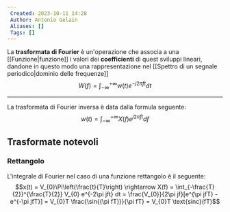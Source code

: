 ```yaml
---
 Created: 2023-10-11 14:28
 Author: Antonio Gelain
 Aliases: []
 Tags: []
---
```


La **trasformata di Fourier** è un'operazione che associa a una [[Funzione|funzione]] i valori dei **coefficienti** di quest sviluppi lineari, dandone in questo modo una rappresentazione nel [[Spettro di un segnale periodico|dominio delle frequenze]]
$$W(f) = \int_{-\infty}^{+\infty} w(t) e^{-j2\pi ft} dt$$

---

La trasformata di Fourier inversa è data dalla formula seguente:
$$w(t) = \int_{-\infty}^{+\infty} X(f) e^{j2\pi ft} df$$

## Trasformate notevoli

### Rettangolo

L'integrale di Fourier nel caso di una funzione rettangolo è il seguente:
$$x(t) = V_{0}\Pi\left(\frac{t}{T}\right) \rightarrow X(f) = \int_{-\frac{T}{2}}^{\frac{T}{2}} V_{0} e^{-2\pi jft} dt = \frac{V_{0}}{2\pi jf}[e^{\pi jfT} - e^{-\pi jfT}] = V_{0}T \frac{\sin{(\pi fT)}}{\pi fT} = V_{0}T \text{sinc}(fT)$$